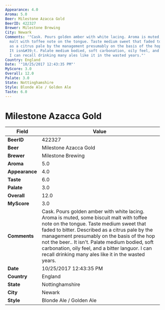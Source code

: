 ```yaml
---
Appearance: 4.0
Aroma: 5.0
Beer: Milestone Azacca Gold
BeerID: 422327
Brewer: Milestone Brewing
City: Newark
Comments: '"Cask. Pours golden amber with white lacing. Aroma is muted, some biscuit
  malt with toffee note on the tongue. Taste medium sweet that faded to bitter. Described
  as a citrus pale by the management presumably on the basis of the hop not the beer..
  It isn&#39;t. Palate medium bodied, soft carbonation, oily feel, and a bitter languor.
  I can recall drinking many ales like it in the wasted years."'
Country: England
Date: '"10/25/2017 12:43:35 PM"'
MyScore: 3.0
Overall: 12.0
Palate: 3.0
State: Nottinghamshire
Style: Blonde Ale / Golden Ale
Taste: 6.0
---
```


# Milestone Azacca Gold

| Field         | Value |
|---------------|-------|
| **BeerID** | 422327 |
| **Beer** | Milestone Azacca Gold |
| **Brewer** | Milestone Brewing |
| **Aroma** | 5.0 |
| **Appearance** | 4.0 |
| **Taste** | 6.0 |
| **Palate** | 3.0 |
| **Overall** | 12.0 |
| **MyScore** | 3.0 |
| **Comments** | Cask. Pours golden amber with white lacing. Aroma is muted, some biscuit malt with toffee note on the tongue. Taste medium sweet that faded to bitter. Described as a citrus pale by the management presumably on the basis of the hop not the beer.. It isn&#39;t. Palate medium bodied, soft carbonation, oily feel, and a bitter languor. I can recall drinking many ales like it in the wasted years. |
| **Date** | 10/25/2017 12:43:35 PM |
| **Country** | England |
| **State** | Nottinghamshire |
| **City** | Newark |
| **Style** | Blonde Ale / Golden Ale |
